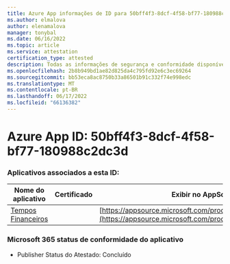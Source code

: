 ```yaml
---
title: Azure App informações de ID para 50bff4f3-8dcf-4f58-bf77-180988c2dc3d
ms.author: elmalova
author: elenamalova
manager: tonybal
ms.date: 06/16/2022
ms.topic: article
ms.service: attestation
certification_type: attested
description: Todas as informações de segurança e conformidade disponíveis para 50bff4f3-8dcf-4f58-bf77-180988c2dc3d.
ms.openlocfilehash: 2b8b949bd1ae82d825da4c795fd92e6c3ec69264
ms.sourcegitcommit: bb53eca8ac8750b33a86501b91c332f74e998edc
ms.translationtype: MT
ms.contentlocale: pt-BR
ms.lasthandoff: 06/17/2022
ms.locfileid: "66136382"
---
```

# <a name="azure-app-id-50bff4f3-8dcf-4f58-bf77-180988c2dc3d"></a>Azure App ID: 50bff4f3-8dcf-4f58-bf77-180988c2dc3d


### <a name="apps-associated-with-this-id"></a>Aplicativos associados a esta ID:
| **Nome do aplicativo** | **Certificado** | **Exibir no AppSource** |
|--------------|---------------|-----------------------|
| [Tempos Financeiros](../forward/WA200004054.md) |  | [https://appsource.microsoft.com/product/office/WA200004054](https://appsource.microsoft.com/product/office/WA200004054) |

### <a name="microsoft-365-app-compliance-status"></a>Microsoft 365 status de conformidade do aplicativo
- Publisher Status do Atestado: Concluído
